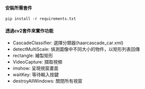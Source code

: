 #### 安裝所需套件
`pip install -r requirements.txt`

#### 透過cv2套件來實作功能
- CascadeClassifier: 選擇分類器(haarcascade_car.xml)
- detectMultiScale: 偵測圖像中不同大小的物件，以矩形列表回傳
- rectangle: 繪製矩形
- VideoCapture: 擷取視頻
- imshow: 呈現視窗畫面
- waitKey: 等待輸入按鍵
- destroyAllWindows: 關閉所有視窗
